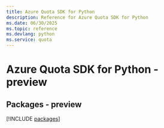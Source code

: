 ```yaml
---
title: Azure Quota SDK for Python
description: Reference for Azure Quota SDK for Python
ms.date: 06/30/2025
ms.topic: reference
ms.devlang: python
ms.service: quota
---
```

# Azure Quota SDK for Python - preview
## Packages - preview
[!INCLUDE [packages](quota-index.md)]